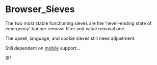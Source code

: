 # Browser_Sieves
The two most stable functioning sieves are the 'never-ending state of emergency' banner removal filter and value removal one. 

The upsell, language, and cookie sieves still need adjustment.

Still dependent on [mobile](https://github.com/mozilla-mobile/reference-browser/discussions/2540#discussioncomment-7614646) support...

©²
